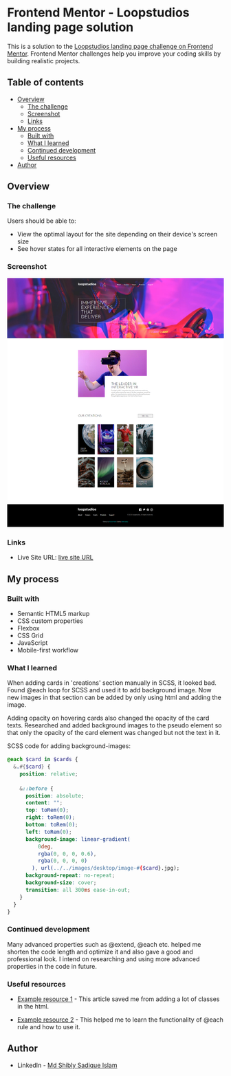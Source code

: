 # Frontend Mentor - Loopstudios landing page solution

This is a solution to the [Loopstudios landing page challenge on Frontend Mentor](https://www.frontendmentor.io/challenges/loopstudios-landing-page-N88J5Onjw). Frontend Mentor challenges help you improve your coding skills by building realistic projects.

## Table of contents

- [Overview](#overview)
  - [The challenge](#the-challenge)
  - [Screenshot](#screenshot)
  - [Links](#links)
- [My process](#my-process)
  - [Built with](#built-with)
  - [What I learned](#what-i-learned)
  - [Continued development](#continued-development)
  - [Useful resources](#useful-resources)
- [Author](#author)

## Overview

### The challenge

Users should be able to:

- View the optimal layout for the site depending on their device's screen size
- See hover states for all interactive elements on the page

### Screenshot

![](./design/desktop-preview.png)

### Links

- Live Site URL: [live site URL](https://shibly07.github.io/loopstudios_home-page/)

## My process

### Built with

- Semantic HTML5 markup
- CSS custom properties
- Flexbox
- CSS Grid
- JavaScript
- Mobile-first workflow

### What I learned

When adding cards in 'creations' section manually in SCSS, it looked bad. Found @each loop for SCSS and used it to add background image. Now new images in that section can be added by only using html and adding the image.

Adding opacity on hovering cards also changed the opacity of the card texts. Researched and added background images to the pseudo element so that only the opacity of the card element was changed but not the text in it.

SCSS code for adding background-images:

```scss
@each $card in $cards {
  &.#{$card} {
    position: relative;

    &::before {
      position: absolute;
      content: "";
      top: toRem(0);
      right: toRem(0);
      bottom: toRem(0);
      left: toRem(0);
      background-image: linear-gradient(
          0deg,
          rgba(0, 0, 0, 0.6),
          rgba(0, 0, 0, 0)
        ), url(../../images/desktop/image-#{$card}.jpg);
      background-repeat: no-repeat;
      background-size: cover;
      transition: all 300ms ease-in-out;
    }
  }
}
```

### Continued development

Many advanced properties such as @extend, @each etc. helped me shorten the code length and optimize it and also gave a good and professional look. I intend on researching and using more advanced properties in the code in future.

### Useful resources

- [Example resource 1](https://sass-lang.com/documentation/at-rules/extend) - This article saved me from adding a lot of classes in the html.

- [Example resource 2](https://sass-lang.com/documentation/at-rules/control/each) - This helped me to learn the functionality of @each rule and how to use it.

## Author

- LinkedIn - [Md Shibly Sadique Islam](https://www.linkedin.com/in/md-shibly-sadique-islam-092a10203/)
